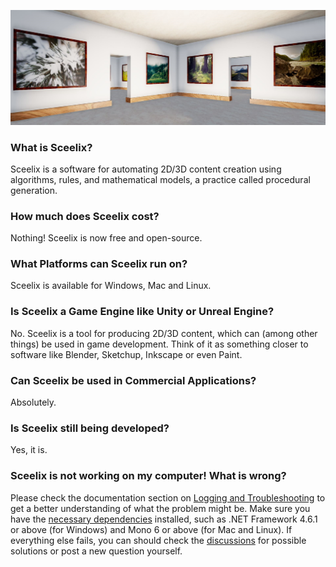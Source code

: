 ![](images/Rooms.jpg)

### What is Sceelix?
Sceelix is a software for automating 2D/3D content creation using algorithms, rules, and mathematical models, a practice called procedural generation.

### How much does Sceelix cost?
Nothing! Sceelix is now free and open-source.

### What Platforms can Sceelix run on?
Sceelix is available for Windows, Mac and Linux.

### Is Sceelix a Game Engine like Unity or Unreal Engine?
No. Sceelix is a tool for producing 2D/3D content, which can (among other things) be used in game development. Think of it as something closer to software like Blender, Sketchup, Inkscape or even Paint.

### Can Sceelix be used in Commercial Applications?
Absolutely.

### Is Sceelix still being developed?
Yes, it is.

### Sceelix is not working on my computer! What is wrong?
Please check the documentation section on [Logging and Troubleshooting](../Setting%20Up/Logging) to get a better understanding of what the problem might be. Make sure you have the [necessary dependencies](../Setting%20Up/Installation) installed, such as .NET Framework 4.6.1 or above (for Windows) and Mono 6 or above (for Mac and Linux). If everything else fails, you can should check the [discussions](https://github.com/Sceelix/Sceelix/discussions) for possible solutions or post a new question yourself.
